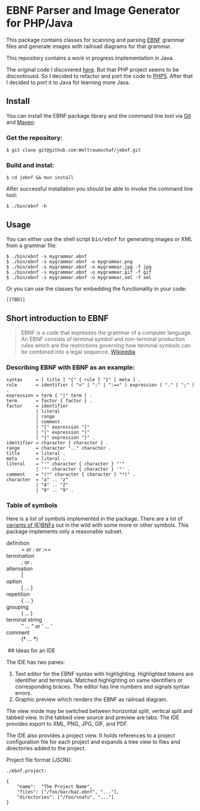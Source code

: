 # EBNF Parser and Image Generator for PHP/Java

This package contains classes for scanning and parsing [EBNF][WP-EBNF]
grammar files and generate images with railroad diagrams for
that grammar.

This repository contains a work in progress implementation in Java.

The original code I discovered [here][KARMIN]. But that PHP project seems
to be discontinued. So I decided to refactor and port the code
to [PHP5][EBNF-PHP5]. After that I decided to port it to Java for learning more Java.

## Install

You can install the EBNF package library and the command line tool via [Git][GIT] and
[Maven][MAVEN]:

### Get the repository:

    $ git clone git@github.com:Weltraumschaf/jebnf.git

### Build and instal:

    $ cd jebnf && mvn install

After successful installation you should be able to invoke the command line tool:

    $ ./bin/ebnf -h

## Usage

You can either use the shell script <kbd>bin/ebnf</kbd> for
generating images or XML from a grammar file:

    $ ./bin/ebnf -s mygrammar.ebnf
    $ ./bin/ebnf -s mygrammar.ebnf -o mygrammar.png
    $ ./bin/ebnf -s mygrammar.ebnf -o mygrammar.jpg -f jpg
    $ ./bin/ebnf -s mygrammar.ebnf -o mygrammar.gif -f gif
    $ ./bin/ebnf -s mygrammar.ebnf -o mygrammar.xml -f xml

Or you can use the classes for embedding the functionality in your code:

    [[TBD]]

## Short introduction to EBNF

> EBNF is a code that expresses the grammar of a computer language. An EBNF
> consists of terminal symbol and non-terminal production rules which are the
> restrictions governing how terminal symbols can be combined into a legal
> sequence. [Wikipedia][WP-EBNF]

### Describing EBNF with EBNF as an example:

    syntax     = [ title ] "{" { rule } "}" [ meta ] .
    rule       = identifier ( "=" | ":" | ":==" ) expression ( "." | ";" ) .
    expression = term { "|" term } .
    term       = factor { factor } .
    factor     = identifier
               | literal
               | range
               | comment
               | "[" expression "]"
               | "(" expression ")"
               | "{" expression "}" .
    identifier = character { character } .
    range      = character ".." character .
    title      = literal .
    meta       = literal .
    literal    = "'" character { character } "'"
               | '"' character { character } '"' .
    comment    = "(*" character { character } "*)" .
    character  = "a" .. "z"
               | "A" .. "Z"
               | "0" .. "9" .

### Table of symbols

Here is a list of symbols implemented in the package. There are a lot
of [variants of (E)BNFs][EBNF-VARIANTS] out in the wild with some more
or other symbols. This package implements only a reasonable subset.

<dl>
    <dt>definition</dt>
        <dd>= or : or :==</dd>
    <dt>termination</dt>
        <dd>; or .</dd>
    <dt>alternation</dt>
        <dd>|</dd>
    <dt>option</dt>
        <dd>[ ... ]</dd>
    <dt>repetition</dt>
        <dd>{ ... }</dd>
    <dt>grouping</dt>
        <dd>( ... )</dd>
    <dt>terminal string
        <dd>" ... " or ' ... '</dd>
    <dt>comment</dt>
        <dd>(* ... *)</dd>
</dl>

 ## Ideas for an IDE

The IDE has two panes:

1. Text editor for the EBNF syntax with highlighting. Highlighted tokens are identifier and terminals. Matched highlighting on same identifiers or corresponding braces. The editor has line numbers and signals syntax errors.
2. Graphic preview which renders the EBNF as railroad diagram.

The view mode may be switched between horizontal split, vertical split and tabbed view. In the tabbed view source and preview are tabs. The IDE provides export to XML, PNG, JPG, GIF, and PDF.

The IDE also provides a project view. It holds references to a project configuration file for each project and expands a tree view to files and directories added to the project.

Project file format (JSON):

    ./ebnf.project:

    {
        "name":  "The Project Name",
        "files": ["/foo/bar/baz.ebnf", "..."],
        "directories": ["/foo/snafu", "..."]
    }

[WP-EBNF]:       http://en.wikipedia.org/wiki/Extended_Backus%E2%80%93Naur_Form
[KARMIN]:        http://karmin.ch/ebnf/index
[EBNF-VARIANTS]: http://www.cs.man.ac.uk/~pjj/bnf/ebnf.html
[EBNF-PHP5]:     https://github.com/Weltraumschaf/ebnf
[MAVEN]:         http://maven.apache.org/
[GIT]:           http://git-scm.com/